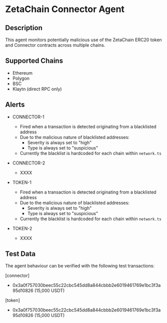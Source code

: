 # ZetaChain Connector Agent

## Description

This agent monitors potentially malicious use of the ZetaChain ERC20 token and Connector contracts across multiple chains.

## Supported Chains

- Ethereum
- Polygon
- BSC
- Klaytn (direct RPC only)

## Alerts

- CONNECTOR-1

  - Fired when a transaction is detected originating from a blacklisted address
  - Due to the malicious nature of blacklisted addresses:
    - Severity is always set to "high"
    - Type is always set to "suspicious"
  - Currently the blacklist is hardcoded for each chain within `network.ts`

- CONNECTOR-2

  - XXXX

- TOKEN-1

  - Fired when a transaction is detected originating from a blacklisted address
  - Due to the malicious nature of blacklisted addresses:
    - Severity is always set to "high"
    - Type is always set to "suspicious"
  - Currently the blacklist is hardcoded for each chain within `network.ts`

- TOKEN-2
  - XXXX

## Test Data

The agent behaviour can be verified with the following test transactions:

[connector]

- 0x3a0f757030beec55c22cbc545dd8a844cbbb2e6019461769e1bc3f3a95d10826 (15,000 USDT)

[token]

- 0x3a0f757030beec55c22cbc545dd8a844cbbb2e6019461769e1bc3f3a95d10826 (15,000 USDT)
